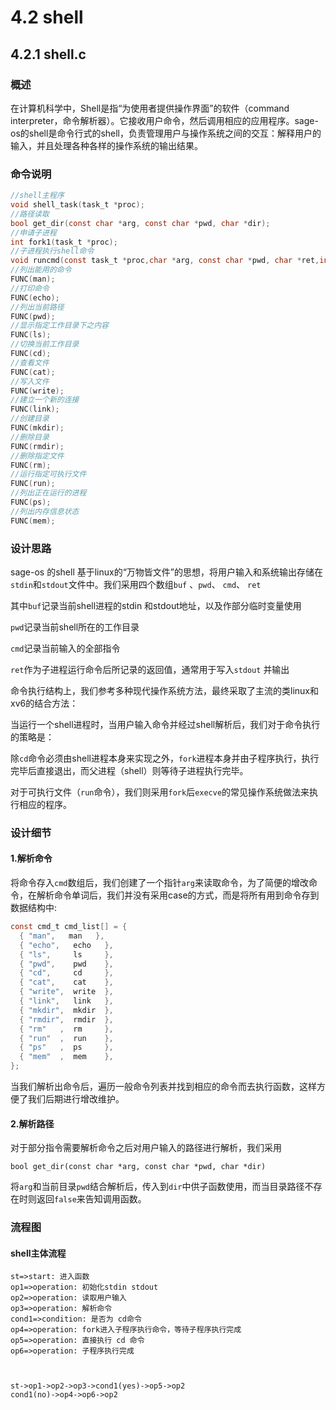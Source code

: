 # 4.2 shell

## 4.2.1 shell.c

### 概述

在计算机科学中，Shell是指“为使用者提供操作界面”的软件（command interpreter，命令解析器）。它接收用户命令，然后调用相应的应用程序。sage-os的shell是命令行式的shell，负责管理用户与操作系统之间的交互：解释用户的输入，并且处理各种各样的操作系统的输出结果。

### 命令说明

```c
//shell主程序
void shell_task(task_t *proc);
//路径读取
bool get_dir(const char *arg, const char *pwd, char *dir);
//申请子进程
int fork1(task_t *proc);
//子进程执行shell命令
void runcmd(const task_t *proc,char *arg, const char *pwd, char *ret,int i)
//列出能用的命令
FUNC(man);
//打印命令
FUNC(echo);
//列出当前路径
FUNC(pwd);
//显示指定工作目录下之内容
FUNC(ls);
//切换当前工作目录
FUNC(cd);
//查看文件
FUNC(cat);
//写入文件
FUNC(write);
//建立一个新的连接
FUNC(link);
//创建目录
FUNC(mkdir);
//删除目录
FUNC(rmdir);
//删除指定文件
FUNC(rm);
//运行指定可执行文件
FUNC(run);
//列出正在运行的进程
FUNC(ps);
//列出内存信息状态
FUNC(mem);

```

### 设计思路

sage-os 的shell 基于linux的“万物皆文件”的思想，将用户输入和系统输出存储在``stdin``和``stdout``文件中。我们采用四个数组``buf`` 、``pwd``、 ``cmd``、 ``ret``

其中``buf``记录当前shell进程的stdin 和stdout地址，以及作部分临时变量使用  

``pwd``记录当前shell所在的工作目录  

``cmd``记录当前输入的全部指令  

``ret``作为子进程运行命令后所记录的返回值，通常用于写入``stdout`` 并输出  



命令执行结构上，我们参考多种现代操作系统方法，最终采取了主流的类linux和xv6的结合方法：  

当运行一个shell进程时，当用户输入命令并经过shell解析后，我们对于命令执行的策略是：

除``cd``命令必须由shell进程本身来实现之外，``fork``进程本身并由子程序执行，执行完毕后直接退出，而父进程（shell）则等待子进程执行完毕。

对于可执行文件（``run``命令），我们则采用``fork``后``execve``的常见操作系统做法来执行相应的程序。



### 设计细节

#### 1.解析命令

将命令存入``cmd``数组后，我们创建了一个指针``arg``来读取命令，为了简便的增改命令，在解析命令单词后，我们并没有采用case的方式，而是将所有用到命令存到数据结构中:

```c
const cmd_t cmd_list[] = {
  { "man",   man   },
  { "echo",   echo   },
  { "ls",     ls     },
  { "pwd",    pwd    },
  { "cd",     cd     },
  { "cat",    cat    },
  { "write",  write  },
  { "link",   link   },
  { "mkdir",  mkdir  },
  { "rmdir",  rmdir  },
  { "rm"   ,  rm     },
  { "run"  ,  run    },
  { "ps"   ,  ps     },
  { "mem"  ,  mem    },
};
```

当我们解析出命令后，遍历一般命令列表并找到相应的命令而去执行函数，这样方便了我们后期进行增改维护。



#### 2.解析路径

对于部分指令需要解析命令之后对用户输入的路径进行解析，我们采用

``bool get_dir(const char *arg, const char *pwd, char *dir)``

将``arg``和当前目录``pwd``结合解析后，传入到``dir``中供子函数使用，而当目录路径不存在时则返回``false``来告知调用函数。

### 流程图

#### shell主体流程

```flow
st=>start: 进入函数
op1=>operation: 初始化stdin stdout
op2=>operation: 读取用户输入
op3=>operation: 解析命令
cond1=>condition: 是否为 cd命令
op4=>operation: fork进入子程序执行命令，等待子程序执行完成
op5=>operation: 直接执行 cd 命令
op6=>operation: 子程序执行完成



st->op1->op2->op3->cond1(yes)->op5->op2
cond1(no)->op4->op6->op2
```
